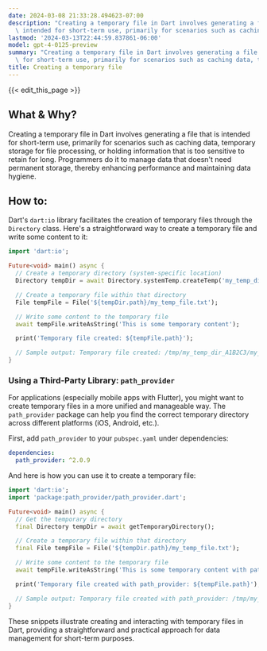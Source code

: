 ```yaml
---
date: 2024-03-08 21:33:28.494623-07:00
description: "Creating a temporary file in Dart involves generating a file that is\
  \ intended for short-term use, primarily for scenarios such as caching data, temporary\u2026"
lastmod: '2024-03-13T22:44:59.837861-06:00'
model: gpt-4-0125-preview
summary: "Creating a temporary file in Dart involves generating a file that is intended\
  \ for short-term use, primarily for scenarios such as caching data, temporary\u2026"
title: Creating a temporary file
---
```


{{< edit_this_page >}}

## What & Why?
Creating a temporary file in Dart involves generating a file that is intended for short-term use, primarily for scenarios such as caching data, temporary storage for file processing, or holding information that is too sensitive to retain for long. Programmers do it to manage data that doesn't need permanent storage, thereby enhancing performance and maintaining data hygiene.

## How to:
Dart's `dart:io` library facilitates the creation of temporary files through the `Directory` class. Here's a straightforward way to create a temporary file and write some content to it:

```dart
import 'dart:io';

Future<void> main() async {
  // Create a temporary directory (system-specific location)
  Directory tempDir = await Directory.systemTemp.createTemp('my_temp_dir_');

  // Create a temporary file within that directory
  File tempFile = File('${tempDir.path}/my_temp_file.txt');

  // Write some content to the temporary file
  await tempFile.writeAsString('This is some temporary content');

  print('Temporary file created: ${tempFile.path}');

  // Sample output: Temporary file created: /tmp/my_temp_dir_A1B2C3/my_temp_file.txt
}
```

### Using a Third-Party Library: `path_provider`

For applications (especially mobile apps with Flutter), you might want to create temporary files in a more unified and manageable way. The `path_provider` package can help you find the correct temporary directory across different platforms (iOS, Android, etc.).

First, add `path_provider` to your `pubspec.yaml` under dependencies:

```yaml
dependencies:
  path_provider: ^2.0.9
```

And here is how you can use it to create a temporary file:

```dart
import 'dart:io';
import 'package:path_provider/path_provider.dart';

Future<void> main() async {
  // Get the temporary directory
  final Directory tempDir = await getTemporaryDirectory();

  // Create a temporary file within that directory
  final File tempFile = File('${tempDir.path}/my_temp_file.txt');

  // Write some content to the temporary file
  await tempFile.writeAsString('This is some temporary content with path_provider');

  print('Temporary file created with path_provider: ${tempFile.path}');

  // Sample output: Temporary file created with path_provider: /tmp/my_temp_file.txt (path may vary by platform)
}
```

These snippets illustrate creating and interacting with temporary files in Dart, providing a straightforward and practical approach for data management for short-term purposes.

